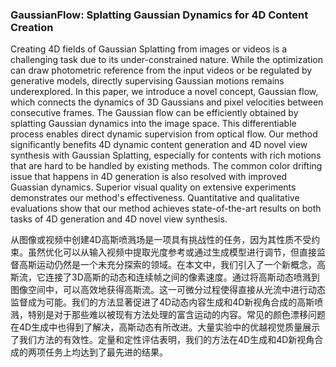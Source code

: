 ### GaussianFlow: Splatting Gaussian Dynamics for 4D Content Creation

Creating 4D fields of Gaussian Splatting from images or videos is a challenging task due to its under-constrained nature. While the optimization can draw photometric reference from the input videos or be regulated by generative models, directly supervising Gaussian motions remains underexplored. In this paper, we introduce a novel concept, Gaussian flow, which connects the dynamics of 3D Gaussians and pixel velocities between consecutive frames. The Gaussian flow can be efficiently obtained by splatting Gaussian dynamics into the image space. This differentiable process enables direct dynamic supervision from optical flow. Our method significantly benefits 4D dynamic content generation and 4D novel view synthesis with Gaussian Splatting, especially for contents with rich motions that are hard to be handled by existing methods. The common color drifting issue that happens in 4D generation is also resolved with improved Guassian dynamics. Superior visual quality on extensive experiments demonstrates our method's effectiveness. Quantitative and qualitative evaluations show that our method achieves state-of-the-art results on both tasks of 4D generation and 4D novel view synthesis.

从图像或视频中创建4D高斯喷溅场是一项具有挑战性的任务，因为其性质不受约束。虽然优化可以从输入视频中提取光度参考或通过生成模型进行调节，但直接监督高斯运动仍然是一个未充分探索的领域。在本文中，我们引入了一个新概念，高斯流，它连接了3D高斯的动态和连续帧之间的像素速度。通过将高斯动态喷溅到图像空间中，可以高效地获得高斯流。这一可微分过程使得直接从光流中进行动态监督成为可能。我们的方法显著促进了4D动态内容生成和4D新视角合成的高斯喷溅，特别是对于那些难以被现有方法处理的富含运动的内容。常见的颜色漂移问题在4D生成中也得到了解决，高斯动态有所改进。大量实验中的优越视觉质量展示了我们方法的有效性。定量和定性评估表明，我们的方法在4D生成和4D新视角合成的两项任务上均达到了最先进的结果。
